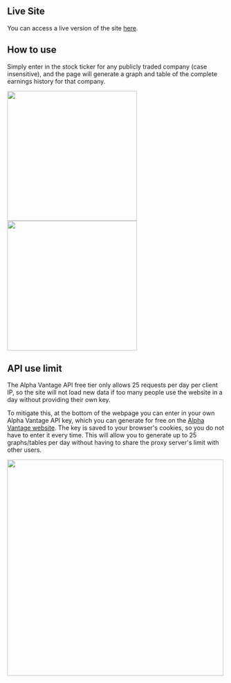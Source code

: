 ## Live Site

You can access a live version of the site [here](eps.machandler.com).

## How to use

Simply enter in the stock ticker for any publicly traded company (case insensitive), and the page will generate a graph and table of the complete earnings history for that company.

<img src="https://github.com/Matthew-Chandler/EPS-View/assets/48606413/7f71a993-cfb0-4863-ab00-17e8cabcbcf0" width="auto" height="300">
<img src="https://github.com/Matthew-Chandler/EPS-View/assets/48606413/2f1fd090-f23d-4b9b-9be2-1afb77b33776" width="auto" height="300">


## API use limit

The Alpha Vantage API free tier only allows 25 requests per day per client IP, so the site will not load new data if too many people use the website in a day without providing their own key.

To mitigate this, at the bottom of the webpage you can enter in your own Alpha Vantage API key, which you can generate for free on the [Alpha Vantage website](https://www.alphavantage.co/support/#api-key). The key is saved to your browser's cookies, so you do not have to enter it every time. This will allow you to generate up to 25 graphs/tables per day without having to share the proxy server's limit with other users.

<img src="https://github.com/Matthew-Chandler/EPS-View/assets/48606413/6b2ec6a6-1439-403f-9f41-35bbc6593645" width="500" height="auto">
